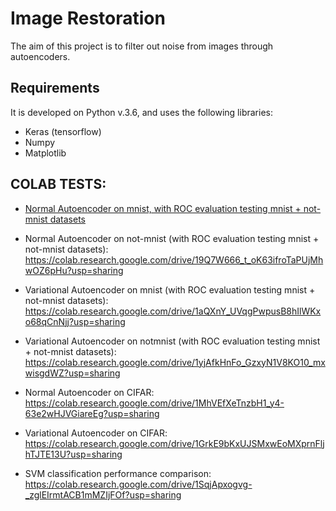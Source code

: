 # Image Restoration
The aim of this project is to filter out noise from images through autoencoders.


## Requirements
It is developed on Python v.3.6, and uses the following libraries:
 - Keras (tensorflow)
 - Numpy
 - Matplotlib

## COLAB TESTS:

 - [Normal Autoencoder on mnist, with ROC evaluation testing mnist + not-mnist datasets](https://colab.research.google.com/drive/1YVQ85cmibn69EviknVQNQgd-H28hm-U5?usp=sharing)

 - Normal Autoencoder on not-mnist (with ROC evaluation testing mnist + not-mnist datasets): https://colab.research.google.com/drive/19Q7W666_t_oK63ifroTaPUjMhwOZ6pHu?usp=sharing

 - Variational Autoencoder on mnist (with ROC evaluation testing mnist + not-mnist datasets): https://colab.research.google.com/drive/1aQXnY_UVqgPwpusB8hIlWKxo68qCnNjj?usp=sharing

 - Variational Autoencoder on notmnist (with ROC evaluation testing mnist + not-mnist datasets): https://colab.research.google.com/drive/1yjAfkHnFo_GzxyN1V8KO10_mxwisgdWZ?usp=sharing

 - Normal Autoencoder on CIFAR: https://colab.research.google.com/drive/1MhVEfXeTnzbH1_y4-63e2wHJVGiareEg?usp=sharing

 - Variational Autoencoder on CIFAR: https://colab.research.google.com/drive/1GrkE9bKxUJSMxwEoMXprnFljhTJTE13U?usp=sharing

 - SVM classification performance comparison: https://colab.research.google.com/drive/1SqjApxogvg-_zglEIrmtACB1mMZIjFOf?usp=sharing
